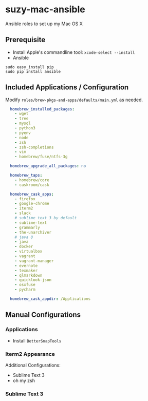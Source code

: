 # suzy-mac-ansible
Ansible roles to set up my Mac OS X

## Prerequisite

+ Install Apple's commandline tool: `xcode-select --install`
+ Ansible

```
sudo easy_install pip
sudo pip install ansible
```

## Included Applications / Configuration

Modify `roles/brew-pkgs-and-apps/defaults/main.yml` as needed.

```yaml
  homebrew_installed_packages:
    - wget
    - tree
    - mysql
    - python3
    - pyenv
    - node
    - zsh
    - zsh-completions
    - vim
    - homebrew/fuse/ntfs-3g

  homebrew_upgrade_all_packages: no

  homebrew_taps:
    - homebrew/core
    - caskroom/cask

  homebrew_cask_apps:
    - firefox
    - google-chrome
    - iterm2
    - slack
    # sublime text 3 by default
    - sublime-text
    - grammarly
    - the-unarchiver
    # java 8
    - java
    - docker
    - virtualbox
    - vagrant
    - vagrant-manager
    - evernote
    - texmaker
    - qlmarkdown
    - quicklook-json
    - osxfuse
    - pycharm

  homebrew_cask_appdir: /Applications
```

## Manual Configurations

### Applications

+ Install `BetterSnapTools`

### Iterm2 Appearance

Additional Configurations:
- Sublime Text 3
- oh my zsh

### Sublime Text 3